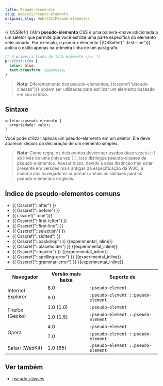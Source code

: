 ```yaml
---
title: Pseudo-elementos
slug: Web/CSS/Pseudo-elements
original_slug: Web/CSS/Pseudo-elementos
---
```


{{ CSSRef() }}Um **pseudo-elemento** CSS é uma palavra-chave adicionada a um seletor que permite que você estilize uma parte específica do elemento selecionado. Por exemplo, o pseudo-elemento {{CSSxRef("::first-line")}} aplica o estilo apenas na primeira linha de um parágrafo.

```css
/* A primeira linha de todo elemento <p>. */
p::first-line {
  color: blue;
  text-transform: uppercase;
}
```

> **Nota:** Diferentemente dos pseudo-elementos, {{cssxref("pseudo-classes")}} podem ser utilizadas para estilizar um elemento baseado em seu _estado_.

## Sintaxe

```
seletor::pseudo-elemento {
  propriedade: valor;
}
```

Você pode utilizar apenas um pseudo-elemento em um seletor. Ele deve aparecer depois da declaração de um elemento simples.

> **Nota:** Como regra, os dois pontos devem ser usados duas vezes (`::`) ao invés de uma única vez (`:`). Isso distingue pseudo-classes de pseudo-elementos. Apesar disso, devido a essa distinção não estar presente em versões mais antigas da especificação da W3C, a maioria dos navegadores suportam ambas as sintaxes para os pseudo-elementos originais.

## Índice de pseudo-elementos comuns

- {{ Cssxref("::after") }}
- {{ Cssxref("::before") }}
- {{ cssxref("::cue")}}
- {{ Cssxref("::first-letter") }}
- {{ Cssxref("::first-line") }}
- {{ Cssxref("::selection") }}
- {{ Cssxref("::slotted") }}
- {{ Cssxref("::backdrop") }} {{experimental_inline}}
- {{ Cssxref("::placeholder") }} {{experimental_inline}}
- {{ Cssxref("::marker") }} {{experimental_inline}}
- {{ Cssxref("::spelling-error") }} {{experimental_inline}}
- {{ Cssxref("::grammar-error") }} {{experimental_inline}}

<table class="standard-table">
  <tbody>
    <tr>
      <th>Navegador</th>
      <th>Versão mais baixa</th>
      <th>Suporte de</th>
    </tr>
    <tr>
      <td rowspan="2">Internet Explorer</td>
      <td>8.0</td>
      <td><code>:pseudo-element</code></td>
    </tr>
    <tr>
      <td>9.0</td>
      <td><code>:pseudo-element ::pseudo-element</code></td>
    </tr>
    <tr>
      <td rowspan="2">Firefox (Gecko)</td>
      <td>1.0 (1.0)</td>
      <td><code>:pseudo-element</code></td>
    </tr>
    <tr>
      <td>1.0 (1.5)</td>
      <td><code>:pseudo-element ::pseudo-element</code></td>
    </tr>
    <tr>
      <td rowspan="2">Opera</td>
      <td>4.0</td>
      <td><code>:pseudo-element</code></td>
    </tr>
    <tr>
      <td>7.0</td>
      <td><code>:pseudo-element ::pseudo-element</code></td>
    </tr>
    <tr>
      <td>Safari (WebKit)</td>
      <td>1.0 (85)</td>
      <td><code>:pseudo-element ::pseudo-element</code></td>
    </tr>
  </tbody>
</table>

## Ver também

- [pseudo-classes](/pt-BR/docs/Web/CSS/Pseudo-classes)
